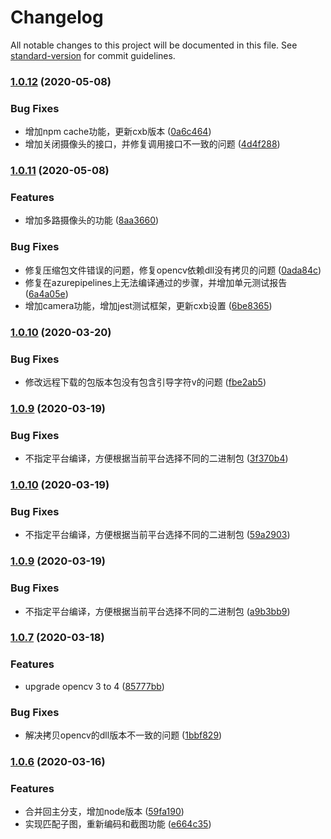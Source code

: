 # Changelog

All notable changes to this project will be documented in this file. See [standard-version](https://github.com/conventional-changelog/standard-version) for commit guidelines.

### [1.0.12](https://github.com/pass0a/cvip/compare/v1.0.11...v1.0.12) (2020-05-08)


### Bug Fixes

* 增加npm cache功能，更新cxb版本 ([0a6c464](https://github.com/pass0a/cvip/commit/0a6c464448abfc56a178febd52ac8e81e629f8f4))
* 增加关闭摄像头的接口，并修复调用接口不一致的问题 ([4d4f288](https://github.com/pass0a/cvip/commit/4d4f28879936db29735fba148e98ed0fde9fa52d))

### [1.0.11](https://github.com/pass0a/cvip/compare/v1.0.10...v1.0.11) (2020-05-08)


### Features

* 增加多路摄像头的功能 ([8aa3660](https://github.com/pass0a/cvip/commit/8aa3660cc373e21eb13822906e21cbdcb3ac9bbf))


### Bug Fixes

* 修复压缩包文件错误的问题，修复opencv依赖dll没有拷贝的问题 ([0ada84c](https://github.com/pass0a/cvip/commit/0ada84c50db87a50e0ff18ad45de481fc322dd7e))
* 修复在azurepipelines上无法编译通过的步骤，并增加单元测试报告 ([6a4a05e](https://github.com/pass0a/cvip/commit/6a4a05e7aa332d6151839f4e7225ded53bbf432e))
* 增加camera功能，增加jest测试框架，更新cxb设置 ([6be8365](https://github.com/pass0a/cvip/commit/6be8365ce9366e97f76c7f103668c68b65578c3d))

### [1.0.10](https://github.com/pass0a/cvip/compare/v1.0.9...v1.0.10) (2020-03-20)


### Bug Fixes

* 修改远程下载的包版本包没有包含引导字符v的问题 ([fbe2ab5](https://github.com/pass0a/cvip/commit/fbe2ab519011d429bcb75ec3859dffc7a985c2f8))

### [1.0.9](https://github.com/pass0a/cvip/compare/v1.0.7...v1.0.9) (2020-03-19)


### Bug Fixes

* 不指定平台编译，方便根据当前平台选择不同的二进制包 ([3f370b4](https://github.com/pass0a/cvip/commit/3f370b4bfa73afcd93ba7ca603a2681506264b8a))

### [1.0.10](https://github.com/pass0a/cvip/compare/v1.0.7...v1.0.10) (2020-03-19)


### Bug Fixes

*  不指定平台编译，方便根据当前平台选择不同的二进制包 ([59a2903](https://github.com/pass0a/cvip/commit/59a2903c8d45c318f42cc0eb4217592b9a4660e9))

### [1.0.9](https://github.com/pass0a/cvip/compare/v1.0.7...v1.0.9) (2020-03-19)


### Bug Fixes

* 不指定平台编译，方便根据当前平台选择不同的二进制包 ([a9b3bb9](https://github.com/pass0a/cvip/commit/a9b3bb96aa5896864a34b969dd41e1cf1e3d74f8))

### [1.0.7](https://github.com/pass0a/cvip/compare/v1.0.6...v1.0.7) (2020-03-18)


### Features

* upgrade opencv 3 to 4 ([85777bb](https://github.com/pass0a/cvip/commit/85777bb947c223e89e405dc4b636fb32e9a71948))


### Bug Fixes

* 解决拷贝opencv的dll版本不一致的问题 ([1bbf829](https://github.com/pass0a/cvip/commit/1bbf8296fbdecf4aec83cd924c7807eb41988cd2))

### [1.0.6](https://github.com/pass0a/cvip/compare/v1.0.4...v1.0.6) (2020-03-16)


### Features

* 合并回主分支，增加node版本 ([59fa190](https://github.com/pass0a/cvip/commit/59fa190eca673459432e6ccc6979fa9ec5b3233c))
* 实现匹配子图，重新编码和截图功能 ([e664c35](https://github.com/pass0a/cvip/commit/e664c353b8d4b8d550e0dfa79fb15aa0281b8e3c))
